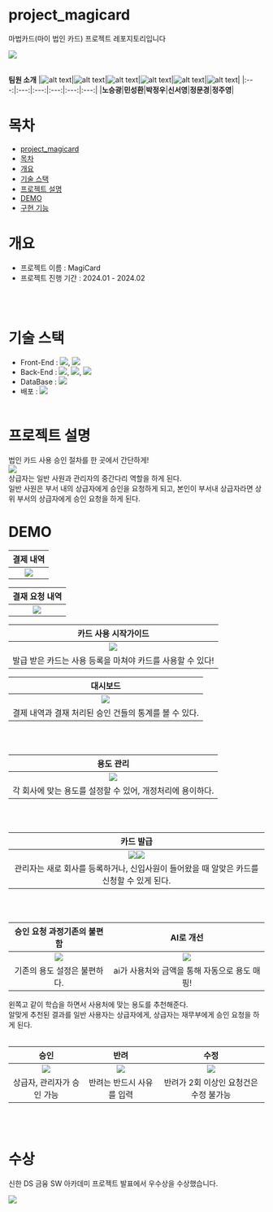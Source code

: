 # project_magicard

마법카드(마이 법인 카드) 프로젝트 레포지토리입니다

<!-- 배포주소: https://magicard.azurewebsites.net -->

<img src="./readmeimage/image.png">

<br>
<br>

**팀원 소개**
|![alt text](노승광.gif)|![alt text](민성환.gif)|![alt text](박정우.gif)|![alt text](신서영.gif)|![alt text](정문경.gif)|![alt text](정주영.gif)|
|:---:|:---:|:---:|:---:|:---:|:---:|
|**노승광**|**민성환**|**박정우**|**신서영**|**정문경**|**정주영**|

# 목차

- [project_magicard](#project_magicard)
- [목차](#목차)
- [개요](#개요)
- [기술 스택](#기술-스택)
- [프로젝트 설명](#프로젝트-설명)
- [DEMO](#demo)
- [구현 기능](#구현-기능)

# 개요

- 프로젝트 이름 : MagiCard
- 프로젝트 진행 기간 : 2024.01 - 2024.02

<br><br>

# 기술 스택

- Front-End : <img src="https://img.shields.io/badge/react-%2320232a.svg?style=badge&logo=react&logoColor=%2361DAFB">, <img src="https://img.shields.io/badge/Javascript-ffb13b?style=bagde&logo=javascript&logoColor=white"/>
- Back-End : <img src="https://img.shields.io/badge/Java-007396?style=square&logo=Java&logoColor=white"/>, <img src="https://img.shields.io/badge/SpringBoot-6DB33F?style=square&logo=SpringBoot&logoColor=white"/>, <img src="https://img.shields.io/badge/JPA-%236DB33F.svg?style=badge&logo=spring&logoColor=white">
- DataBase : <img src="https://img.shields.io/badge/postgres-%23316192.svg?style=badge&logo=postgresql&logoColor=white">
- 배포 : <img src="https://img.shields.io/badge/azure-%230072C6.svg?style=badge&logo=microsoftazure&logoColor=white">
  <br><br>

# 프로젝트 설명

법인 카드 사용 승인 절차를 한 곳에서 간단하게! <br>
<img src="./readmeimage/image-14.png">
<br>
상급자는 일반 사원과 관리자의 중간다리 역할을 하게 된다. <br>
일반 사원은 부서 내의 상급자에게 승인을 요청하게 되고, 본인이 부서내 상급자라면 상위 부서의 상급자에게 승인 요청을 하게 된다.

# DEMO

|             **결제 내역**             |
| :-----------------------------------: |
| <img src="./readmeimage/image-1.png"> |

|          **결재 요청 내역**           |
| :-----------------------------------: |
| <img src="./readmeimage/image-2.png"> |

|       **카드 사용 시작가이드**        |
| :-----------------------------------: |
| <img src="./readmeimage/image-3.png"> |
|발급 받은 카드는 사용 등록을 마쳐야 카드를 사용할 수 있다!|

|             **대시보드**              |
| :-----------------------------------: |
| <img src="./readmeimage/image-4.png"> |
|결제 내역과 결재 처리된 승인 건들의 통계를 볼 수 있다.|

<br><br>

|**용도 관리**|
|:---:|
|<img src="./readmeimage/image-5.png">|
|각 회사에 맞는 용도를 설정할 수 있어, 개정처리에 용이하다.|
<br><br>

|**카드 발급**|
|:---:|
|<img src="./readmeimage/image-6.png"><img src="./readmeimage/image-7.png">|
|관리자는 새로 회사를 등록하거나, 신입사원이 들어왔을 때 알맞은 카드를 신청할 수 있게 된다.|

<br><br>

| **승인 요청 과정**기존의 불편함 | **AI로 개선** |
|:---:|:---:|
|<img src="./readmeimage/와리가리.gif"> |<img src="./readmeimage/우리의자랑ai.gif"> |
|기존의 용도 설정은 불편하다.|ai가 사용처와 금액을 통해 자동으로 용도 매핑!|


왼쪽고 같이 학습을 하면서 사용처에 맞는 용도를 추천해준다. <br>
알맞게 추천된 결과를 일반 사용자는 상급자에게, 상급자는 재무부에게 승인 요청을 하게 된다.
<br><br>

|**승인**|**반려**|**수정**|
|:--:|:--:|:---:|
|<img src="./readmeimage/image-11.png" >|<img src="./readmeimage/image-12.png">|<img src="./readmeimage/image-13.png">|
|상급자, 관리자가 승인 가능|반려는 반드시 사유를 입력|반려가 2회 이상인 요청건은 수정 불가능|

<br><br>
# 수상

신한 DS 금융 SW 아카데미 프로젝트 발표에서 우수상을 수상했습니다.

<img src="./readmeimage/award.jpg">
<!-- # 배운 점 & 아쉬운 점

- 노승광
  - 배운 점 :
  - 아쉬운 점 :
- 민성환
  - 배운 점 :
  - 아쉬운 점 :
- 박정우
  - 배운 점 :
  - 아쉬운 점 :
- 신서영
  - 배운 점 : spring boot & JPA를 배울 수 있었고,
  - 아쉬운 점 :
- 정문경
  - 배운 점 :
  - 아쉬운 점 :
- 정주영
  - 배운 점 :
  - 아쉬운 점 : -->
